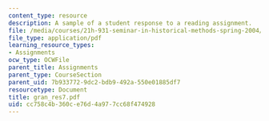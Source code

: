 ```yaml
---
content_type: resource
description: A sample of a student response to a reading assignment.
file: /media/courses/21h-931-seminar-in-historical-methods-spring-2004/cc758c4b360ce76d4a977cc68f474928_gran_res7.pdf
file_type: application/pdf
learning_resource_types:
- Assignments
ocw_type: OCWFile
parent_title: Assignments
parent_type: CourseSection
parent_uid: 7b933772-9dc2-bdb9-492a-550e01885df7
resourcetype: Document
title: gran_res7.pdf
uid: cc758c4b-360c-e76d-4a97-7cc68f474928
---
```

